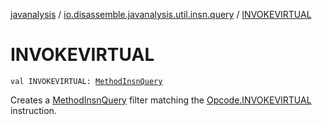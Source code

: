 [javanalysis](../index.md) / [io.disassemble.javanalysis.util.insn.query](index.md) / [INVOKEVIRTUAL](./-i-n-v-o-k-e-v-i-r-t-u-a-l.md)

# INVOKEVIRTUAL

`val INVOKEVIRTUAL: `[`MethodInsnQuery`](-method-insn-query/index.md)

Creates a [MethodInsnQuery](-method-insn-query/index.md) filter matching the [Opcode.INVOKEVIRTUAL](#) instruction.

